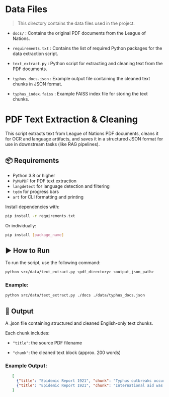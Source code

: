 # Data Files

> This directory contains the data files used in the project.

- `docs/` : Contains the original PDF documents from the League of Nations.

- `requirements.txt` : Contains the list of required Python packages for the data extraction script.

- `text_extract.py` : Python script for extracting and cleaning text from the PDF documents.

- `typhus_docs.json` : Example output file containing the cleaned text chunks in JSON format.

- `typhus_index.faiss` : Example FAISS index file for storing the text chunks.

# PDF Text Extraction & Cleaning

This script extracts text from League of Nations PDF documents, cleans it for OCR and language artifacts, and saves it in a structured JSON format for use in downstream tasks (like RAG pipelines).

## 📦 Requirements

- Python 3.8 or higher
- `PyMuPDF` for PDF text extraction
- `langdetect` for language detection and filtering
- `tqdm` for progress bars
- `art` for CLI formatting and printing

Install dependencies with:

```bash
pip install -r requirements.txt
```

Or  individually:

```bash
pip install [package_name]
```

## ▶️ How to Run

To run the script, use the following command:

```bash
python src/data/text_extract.py <pdf_directory> <output_json_path>
```

### Example:

```bash
python src/data/text_extract.py ./docs ./data/typhus_docs.json
```	

## 🧾 Output
A .json file containing structured and cleaned English-only text chunks.

Each chunk includes:

- `"title"`: the source PDF filename

- `"chunk"`: the cleaned text block (approx. 200 words)

### Example Output:

```json
   [
     {"title": "Epidemic Report 1921", "chunk": "Typhus outbreaks occurred..."},
     {"title": "Epidemic Report 1921", "chunk": "International aid was sent..."}
   ]
```
